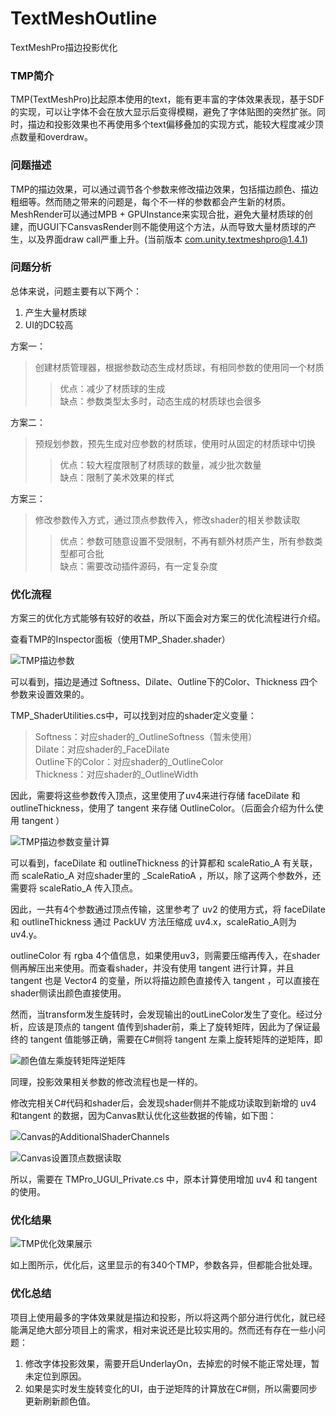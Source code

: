 # TextMeshOutline
TextMeshPro描边投影优化

### TMP简介
TMP(TextMeshPro)比起原本使用的text，能有更丰富的字体效果表现，基于SDF的实现，可以让字体不会在放大显示后变得模糊，避免了字体贴图的突然扩张。同时，描边和投影效果也不再使用多个text偏移叠加的实现方式，能较大程度减少顶点数量和overdraw。

### 问题描述
TMP的描边效果，可以通过调节各个参数来修改描边效果，包括描边颜色、描边粗细等。然而随之带来的问题是，每个不一样的参数都会产生新的材质。MeshRender可以通过MPB + GPUInstance来实现合批，避免大量材质球的创建，而UGUI下CansvasRender则不能使用这个方法，从而导致大量材质球的产生，以及界面draw call严重上升。(当前版本 com.unity.textmeshpro@1.4.1)

### 问题分析
总体来说，问题主要有以下两个：
1. 产生大量材质球
2. UI的DC较高   

方案一：   
> 创建材质管理器，根据参数动态生成材质球，有相同参数的使用同一个材质   
>> 优点：减少了材质球的生成   
>> 缺点：参数类型太多时，动态生成的材质球也会很多

方案二：   
> 预规划参数，预先生成对应参数的材质球，使用时从固定的材质球中切换
>> 优点：较大程度限制了材质球的数量，减少批次数量   
>> 缺点：限制了美术效果的样式

方案三：   
> 修改参数传入方式，通过顶点参数传入，修改shader的相关参数读取
>> 优点：参数可随意设置不受限制，不再有额外材质产生，所有参数类型都可合批   
>> 缺点：需要改动插件源码，有一定复杂度

### 优化流程
方案三的优化方式能够有较好的收益，所以下面会对方案三的优化流程进行介绍。

查看TMP的Inspector面板（使用TMP_Shader.shader）

![TMP描边参数](https://github.com/FallingXun/TextMeshOutline/blob/master/Images/TMP%E6%8F%8F%E8%BE%B9%E5%8F%82%E6%95%B0.png)

可以看到，描边是通过 Softness、Dilate、Outline下的Color、Thickness 四个参数来设置效果的。

TMP_ShaderUtilities.cs中，可以找到对应的shader定义变量：   
> Softness：对应shader的_OutlineSoftness（暂未使用）   
> Dilate：对应shader的_FaceDilate   
> Outline下的Color：对应shader的_OutlineColor   
> Thickness：对应shader的_OutlineWidth   

因此，需要将这些参数传入顶点，这里使用了uv4来进行存储 faceDilate 和 outlineThickness，使用了 tangent 来存储 OutlineColor。（后面会介绍为什么使用 tangent ）

![TMP描边参数变量计算](https://github.com/FallingXun/TextMeshOutline/blob/master/Images/TMP%E6%8F%8F%E8%BE%B9%E5%8F%82%E6%95%B0%E5%8F%98%E9%87%8F%E8%AE%A1%E7%AE%97.png)

可以看到，faceDilate 和 outlineThickness 的计算都和 scaleRatio_A 有关联，而 scaleRatio_A 对应shader里的 _ScaleRatioA ，所以，除了这两个参数外，还需要将 scaleRatio_A 传入顶点。

因此，一共有4个参数通过顶点传输，这里参考了 uv2 的使用方式，将 faceDilate 和 outlineThickness 通过 PackUV 方法压缩成 uv4.x，scaleRatio_A则为 uv4.y。

outlineColor 有 rgba 4个值信息，如果使用uv3，则需要压缩再传入，在shader侧再解压出来使用。而查看shader，并没有使用 tangent 进行计算，并且 tangent 也是 Vector4 的变量，所以将描边颜色直接传入 tangent ，可以直接在shader侧读出颜色直接使用。

然而，当transform发生旋转时，会发现输出的outLineColor发生了变化。经过分析，应该是顶点的 tangent 值传到shader前，乘上了旋转矩阵，因此为了保证最终的 tangent 值能够正确，需要在C#侧将 tangent 左乘上旋转矩阵的逆矩阵，即

![颜色值左乘旋转矩阵逆矩阵](https://github.com/FallingXun/TextMeshOutline/blob/master/Images/%E9%A2%9C%E8%89%B2%E5%80%BC%E5%B7%A6%E4%B9%98%E6%97%8B%E8%BD%AC%E7%9F%A9%E9%98%B5%E9%80%86%E7%9F%A9%E9%98%B5.png)

同理，投影效果相关参数的修改流程也是一样的。

修改完相关C#代码和shader后，会发现shader侧并不能成功读取到新增的 uv4 和tangent 的数据，因为Canvas默认优化这些数据的传输，如下图：

![Canvas的AdditionalShaderChannels](https://github.com/FallingXun/TextMeshOutline/blob/master/Images/Canvas%E7%9A%84AdditionalShaderChannels.png)

![Canvas设置顶点数据读取](https://github.com/FallingXun/TextMeshOutline/blob/master/Images/Canvas%E8%AE%BE%E7%BD%AE%E9%A1%B6%E7%82%B9%E6%95%B0%E6%8D%AE%E8%AF%BB%E5%8F%96.png)

所以，需要在 TMPro_UGUI_Private.cs 中，原本计算使用增加 uv4 和 tangent 的使用。

### 优化结果

![TMP优化效果展示](https://github.com/FallingXun/TextMeshOutline/blob/master/Images/TMP%E4%BC%98%E5%8C%96%E6%95%88%E6%9E%9C%E5%B1%95%E7%A4%BA.png)

如上图所示，优化后，这里显示的有340个TMP，参数各异，但都能合批处理。

### 优化总结
项目上使用最多的字体效果就是描边和投影，所以将这两个部分进行优化，就已经能满足绝大部分项目上的需求，相对来说还是比较实用的。然而还有存在一些小问题：
1. 修改字体投影效果，需要开启UnderlayOn，去掉宏的时候不能正常处理，暂未定位到原因。
2. 如果是实时发生旋转变化的UI，由于逆矩阵的计算放在C#侧，所以需要同步更新刷新颜色值。
